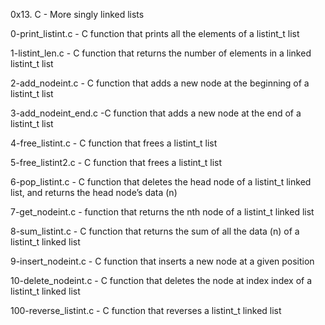 0x13. C - More singly linked lists

0-print_listint.c - C function that prints all the elements of a listint_t list

1-listint_len.c - C function that returns the number of elements in a linked listint_t list

2-add_nodeint.c - C function that adds a new node at the beginning of a listint_t list

3-add_nodeint_end.c -C function that adds a new node at the end of a listint_t list

4-free_listint.c - C function that frees a listint_t list

5-free_listint2.c - C function that frees a listint_t list

6-pop_listint.c - C function that deletes the head node of a listint_t linked list, and returns the head node’s data (n)

7-get_nodeint.c - function that returns the nth node of a listint_t linked list

8-sum_listint.c - C function that returns the sum of all the data (n) of a listint_t linked list

9-insert_nodeint.c - C function that inserts a new node at a given position

10-delete_nodeint.c - C function that deletes the node at index index of a listint_t linked list

100-reverse_listint.c - C function that reverses a listint_t linked list
